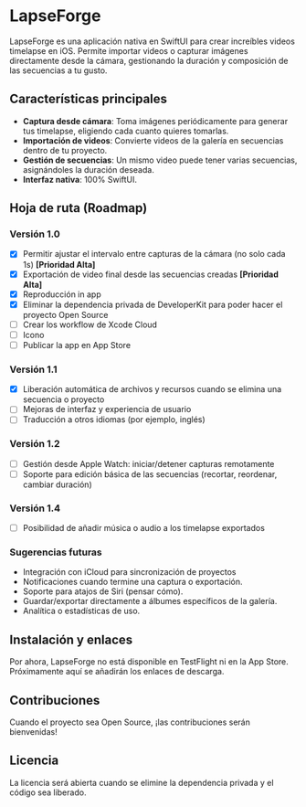 # LapseForge

LapseForge es una aplicación nativa en SwiftUI para crear increíbles videos timelapse en iOS. Permite importar videos o capturar imágenes directamente desde la cámara, gestionando la duración y composición de las secuencias a tu gusto.

## Características principales

- **Captura desde cámara**: Toma imágenes periódicamente para generar tus timelapse, eligiendo cada cuanto quieres tomarlas.
- **Importación de videos**: Convierte videos de la galería en secuencias dentro de tu proyecto.
- **Gestión de secuencias**: Un mismo video puede tener varias secuencias, asignándoles la duración deseada.
- **Interfaz nativa**: 100% SwiftUI.

## Hoja de ruta (Roadmap)

### Versión 1.0
- [X] Permitir ajustar el intervalo entre capturas de la cámara (no solo cada 1s) **[Prioridad Alta]**
- [X] Exportación de video final desde las secuencias creadas **[Prioridad Alta]**
- [X] Reproducción in app
- [X] Eliminar la dependencia privada de DeveloperKit para poder hacer el proyecto Open Source
- [ ] Crear los workflow de Xcode Cloud
- [ ] Icono
- [ ] Publicar la app en App Store

### Versión 1.1
- [X] Liberación automática de archivos y recursos cuando se elimina una secuencia o proyecto
- [ ] Mejoras de interfaz y experiencia de usuario
- [ ] Traducción a otros idiomas (por ejemplo, inglés)

### Versión 1.2
- [ ] Gestión desde Apple Watch: iniciar/detener capturas remotamente
- [ ] Soporte para edición básica de las secuencias (recortar, reordenar, cambiar duración)

### Versión 1.4
- [ ] Posibilidad de añadir música o audio a los timelapse exportados

### Sugerencias futuras
- Integración con iCloud para sincronización de proyectos
- Notificaciones cuando termine una captura o exportación.
- Soporte para atajos de Siri (pensar cómo).
- Guardar/exportar directamente a álbumes específicos de la galería.
- Analítica o estadísticas de uso.

## Instalación y enlaces

Por ahora, LapseForge no está disponible en TestFlight ni en la App Store. Próximamente aquí se añadirán los enlaces de descarga.

## Contribuciones

Cuando el proyecto sea Open Source, ¡las contribuciones serán bienvenidas!

## Licencia

La licencia será abierta cuando se elimine la dependencia privada y el código sea liberado.
